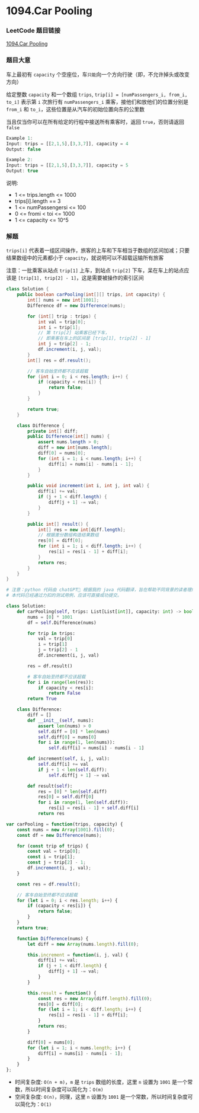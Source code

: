 # 1094.Car Pooling

### LeetCode 题目链接

[1094.Car Pooling](https://leetcode.com/problems/car-pooling/)

### 题目大意

车上最初有 `capacity` 个空座位，车`只能`向一个方向行驶（即，不允许掉头或改变方向）

给定整数 `capacity` 和一个数组 `trips`, `trip[i] = [numPassengers_i, from_i, to_i]` 表示第 `i` 次旅行有 `numPassengers_i` 乘客，接他们和放他们的位置分别是 `from_i` 和 `to_i`，这些位置是从汽车的初始位置向东的公里数

当且仅当你可以在所有给定的行程中接送所有乘客时，返回 `true`，否则请返回 `false`

```js
Example 1:
Input: trips = [[2,1,5],[3,3,7]], capacity = 4
Output: false

Example 2:
Input: trips = [[2,1,5],[3,3,7]], capacity = 5
Output: true
```

说明:
- 1 <= trips.length <= 1000
- trips[i].length == 3
- 1 <= numPassengersi <= 100
- 0 <= fromi < toi <= 1000
- 1 <= capacity <= 10^5

### 解题

`trips[i]` 代表着一组区间操作，旅客的上车和下车相当于数组的区间加减；只要结果数组中的元素都小于 `capacity`，就说明可以不超载运输所有旅客

注意：一批乘客从站点 `trip[1]` 上车，到站点 `trip[2]` 下车，呆在车上的站点应该是 `[trip[1], trip[2] - 1]`，这是需要被操作的索引区间

```java
class Solution {
    public boolean carPooling(int[][] trips, int capacity) {
        int[] nums = new int[1001];
        Difference df = new Difference(nums);

        for (int[] trip : trips) {
            int val = trip[0];
            int i = trip[1];
            // 第 trip[2] 站乘客已经下车，
            // 即乘客在车上的区间是 [trip[1], trip[2] - 1]
            int j = trip[2] - 1;
            df.increment(i, j, val);
        }
        int[] res = df.result();

        // 客车自始至终都不应该超载
        for (int i = 0; i < res.length; i++) {
            if (capacity < res[i]) {
                return false;
            }
        }

        return true;
    }

    class Difference {
        private int[] diff;
        public Difference(int[] nums) {
            assert nums.length > 0;
            diff = new int[nums.length];
            diff[0] = nums[0];
            for (int i = 1; i < nums.length; i++) {
                diff[i] = nums[i] - nums[i - 1];
            }
        }

        public void increment(int i, int j, int val) {
            diff[i] += val;
            if (j + 1 < diff.length) {
                diff[j + 1] -= val;
            }
        }

        public int[] result() {
            int[] res = new int[diff.length];
            // 根据差分数组构造结果数组
            res[0] = diff[0];
            for (int i = 1; i < diff.length; i++) {
                res[i] = res[i - 1] + diff[i];
            }
            return res;
        }
    }
}
```
```python
# 注意：python 代码由 chatGPT🤖 根据我的 java 代码翻译，旨在帮助不同背景的读者理解算法逻辑。
# 本代码已经通过力扣的测试用例，应该可直接成功提交。

class Solution:
    def carPooling(self, trips: List[List[int]], capacity: int) -> bool:
        nums = [0] * 1001
        df = self.Difference(nums)

        for trip in trips:
            val = trip[0]
            i = trip[1]
            j = trip[2] - 1
            df.increment(i, j, val)

        res = df.result()

        # 客车自始至终都不应该超载
        for i in range(len(res)):
            if capacity < res[i]:
                return False
        return True

    class Difference:
        diff = []
        def __init__(self, nums):
            assert len(nums) > 0
            self.diff = [0] * len(nums)
            self.diff[0] = nums[0]
            for i in range(1, len(nums)):
                self.diff[i] = nums[i] - nums[i - 1]

        def increment(self, i, j, val):
            self.diff[i] += val
            if j + 1 < len(self.diff):
                self.diff[j + 1] -= val

        def result(self):
            res = [0] * len(self.diff)
            res[0] = self.diff[0]
            for i in range(1, len(self.diff)):
                res[i] = res[i - 1] + self.diff[i]
            return res
```
```js
var carPooling = function(trips, capacity) {
    const nums = new Array(1001).fill(0);
    const df = new Difference(nums);

    for (const trip of trips) {
        const val = trip[0];
        const i = trip[1];
        const j = trip[2] - 1;
        df.increment(i, j, val);
    }

    const res = df.result();

    // 客车自始至终都不应该超载
    for (let i = 0; i < res.length; i++) {
        if (capacity < res[i]) {
            return false;
        }
    }
    return true;

    function Difference(nums) {
        let diff = new Array(nums.length).fill(0);

        this.increment = function(i, j, val) {
            diff[i] += val;
            if (j + 1 < diff.length) {
                diff[j + 1] -= val;
            }
        }

        this.result = function() {
            const res = new Array(diff.length).fill(0);
            res[0] = diff[0];
            for (let i = 1; i < diff.length; i++) {
                res[i] = res[i - 1] + diff[i];
            }
            return res;
        }

        diff[0] = nums[0];
        for (let i = 1; i < nums.length; i++) {
            diff[i] = nums[i] - nums[i - 1];
        }
    }
};
```
- 时间复杂度: `O(n + m)`，`m` 是 `trips` 数组的长度，这里 `n` 设置为 `1001` 是一个常数，所以时间复杂度可以简化为：`O(m)`
- 空间复杂度: `O(n)`，同理，这里 `n` 设置为 `1001` 是一个常数，所以时间复杂度可以简化为：`O(1)`